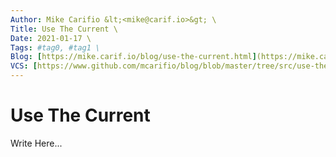 ```yaml
---
Author: Mike Carifio &lt;<mike@carif.io>&gt; \
Title: Use The Current \
Date: 2021-01-17 \
Tags: #tag0, #tag1 \ 
Blog: [https://mike.carif.io/blog/use-the-current.html](https://mike.carif.io/blog/use-the-current.html) \
VCS: [https://www.github.com/mcarifio/blog/blob/master/tree/src/use-the-current.md](https://www.github.com/mcarifio/blog/blob/master/src/use-the-current.md)
---
```


# Use The Current

Write Here...

<!-- @publish: git commit -am "Use The Current" && git push -->
